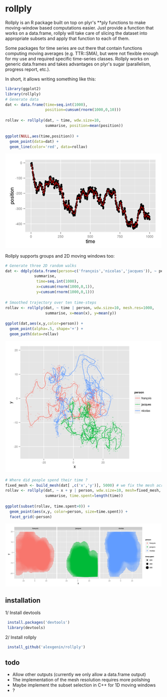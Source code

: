 rollply
=======

Rollply is an R package built on top on plyr's **ply functions to make 
moving-window based computations easier. Just provide a function that works on
a data.frame, rollply will take care of slicing the dataset into appropriate
subsets and apply that function to each of them. 

Some packages for time series are out there that contain functions computing 
moving averages (e.g. TTR::SMA), but were not flexible enough for my use and 
required specific time-series classes. Rollply works on generic data.frames and
takes advantages on plyr's sugar (parallelism, progress report, etc.).

In short, it allows writing something like this:

```r
library(ggplot2)
library(rollply)
# Generate data
dat <- data.frame(time=seq.int(1000),
                  position=cumsum(rnorm(1000,0,10)))

rollav <- rollply(dat, ~ time, wdw.size=10, 
                  summarise, position=mean(position))

ggplot(NULL,aes(time,position)) + 
  geom_point(data=dat) +
  geom_line(color='red', data=rollav)
```

![rollply_example: random walk](/examples/random_walk.png?raw=true "Average of a 1D random walk")

Rollply supports groups and 2D moving windows too: 

```r
# Generate three 2D random walks
dat <- ddply(data.frame(person=c('françois','nicolas','jacques')), ~ person, 
             summarise, 
              time=seq.int(1000),
              x=cumsum(rnorm(1000,0,1)),
              y=cumsum(rnorm(1000,0,1)))

# Smoothed trajectory over ten time-steps
rollav <- rollply(dat, ~ time | person, wdw.size=10, mesh.res=1000,
                  summarise, x=mean(x), y=mean(y))

ggplot(dat,aes(x,y,color=person)) + 
  geom_point(alpha=.5, shape='+') + 
  geom_path(data=rollav) 
```

![rollply_example: random walk with groups](/examples/random_walk_groups.png?raw=true "Average of 2D random walks")

```r
# Where did people spend their time ?
fixed_mesh <- build_mesh(dat[ ,c('x','y')], 5000) # we fix the mesh across groups
rollav <- rollply(dat, ~ x + y | person, wdw.size=10, mesh=fixed_mesh,
                  summarise, time.spent=length(time))

ggplot(subset(rollav, time.spent>0)) + 
  geom_point(aes(x,y, color=person, size=time.spent)) + 
  facet_grid(~person)
```

![rollply_example: random walk with 2D window](/examples/random_walk_time_spent.png?raw=true "Time spent in each window")


installation 
----
 1/ Install devtools
 
 ```r
  install.packages('devtools')
  library(devtools)
 ```
 2/ Install rollply
 
 ```r
  install_github('alexgenin/rollply')
 ```
 
todo
----
 - Allow other outputs (currently we only allow a data.frame output)
 - The implementation of the mesh resolution requires more polishing
 - Maybe implement the subset selection in C++ for 1D moving windows
 - ?
